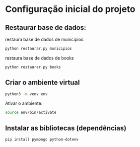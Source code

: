 
# Configuração inicial do projeto

## Restaurar base de dados:

restaura base de dados de municipios
```bash
python restaurar.py municipios
```

restaura base de dados de books
```bash
python restaurar.py books
```


## Criar o ambiente virtual

```bash
python3 -m venv env
```

Ativar o ambiente:
```bash
source env/bin/activate
```

## Instalar as bibliotecas (dependências)
```
pip install pymongo python-dotenv
```
